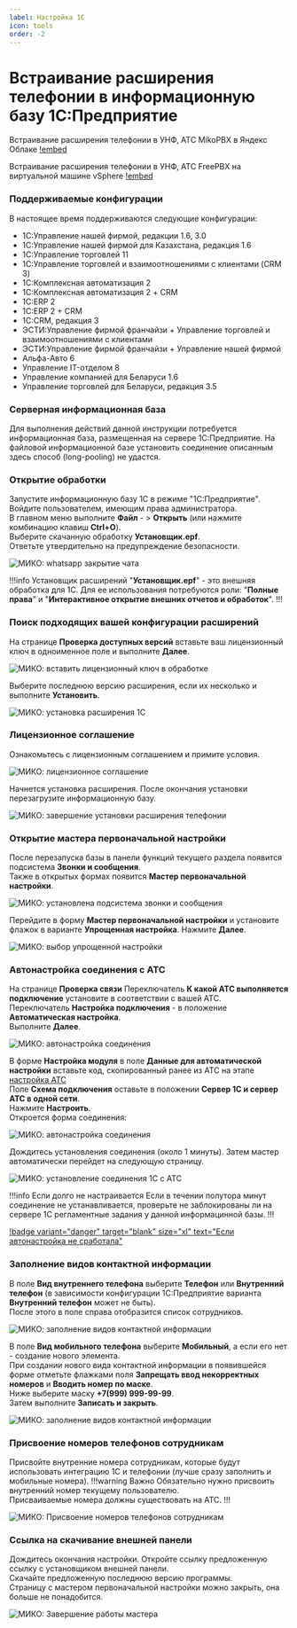 ```yaml
---
label: Настройка 1C
icon: tools
order: -2
---
```

# Встраивание расширения телефонии в информационную базу 1С:Предприятие

Встраивание расширения телефонии в УНФ, АТС MikoPBX в Яндекс Облаке
[!embed](https://www.youtube.com/watch?v=TyMqBHfwM5M)

Встраивание расширения телефонии в УНФ, АТС FreePBX на виртуальной машине vSphere 
[!embed](https://www.youtube.com/watch?v=GFYMEBzW6WI)

### Поддерживаемые конфигурации
В настоящее время поддерживаются следующие конфигурации:

* 1С:Управление нашей фирмой, редакции 1.6, 3.0
* 1С:Управление нашей фирмой для Казахстана, редакция 1.6
* 1С:Управление торговлей 11
* 1С:Управление торговлей и взаимоотношениями с клиентами (CRM 3)
* 1С:Комплексная автоматизация 2
* 1С:Комплексная автоматизация 2 + CRM
* 1С:ERP 2
* 1С:ERP 2 + CRM
* 1С:CRM, редакция 3
* ЭСТИ:Управление фирмой франчайзи + Управление торговлей и взаимоотношениями с клиентами
* ЭСТИ:Управление фирмой франчайзи + Управление нашей фирмой
* Альфа-Авто 6
* Управление IT-отделом 8
* Управление компанией для Беларуси 1.6
* Управление торговлей для Беларуси, редакция 3.5

### Серверная информационная база 
Для выполнения действий данной инструкции потребуется информационная база, размещенная на сервере 1С:Предприятие. На файловой информационной базе установить соединение описанным здесь способ (long-pooling) не удастся.
### Открытие обработки
Запустите информационную базу 1С в режиме "1С:Предприятие". Войдите пользователем, имеющим права администратора. <br>
В главном меню выполните **Файл** - > **Открыть** (или нажмите комбинацию клавиш **Ctrl+O**). <br>
Выберите скачанную обработку **Установщик.epf**. <br>
Ответьте утвердительно на предупреждение безопасности.

<img class="miko-shadow play-on-hover"  
    src="/assets/nastr_1c/nastr_1c_0.gif"
    alt="МИКО: whatsapp закрытие чата"
/> 

!!!info Установщик расширений
"**Установщик.epf**" - это внешняя обработка для 1С. Для ее использования потребуются роли: "**Полные права**" и 
"**Интерактивное открытие внешних отчетов и обработок**".
!!!

### Поиск подходящих вашей конфигурации расширений
На странице **Проверка доступных версий** вставьте ваш лицензионный ключ в одноименное поле и выполните **Далее**.

<img class="miko-shadow img-zoomable"  
    src="/assets/nastr_1c/nastr_1c_0.png"
    data-original="/assets/nastr_1c/nastr_1c_0.png"
    srcset="/assets/nastr_1c/nastr_1c_0_prev.png 1x, /assets/nastr_1c/nastr_1c_0.png 2x" 
    alt="МИКО: вставить лицензионный ключ в обработке"
/> 

Выберите последнюю версию расширения, если их несколько и выполните **Установить**.

<img class="miko-shadow img-zoomable"  
    src="/assets/nastr_1c/nastr_1c_1.png"
    data-original="/assets/nastr_1c/nastr_1c_1.png"
    srcset="/assets/nastr_1c/nastr_1c_1_prev.png 1x, /assets/nastr_1c/nastr_1c_1.png 2x" 
    alt="МИКО: установка расширения 1С"
/> 

### Лицензионное соглашение
Ознакомьтесь с лицензионным соглашением и примите условия.

<img class="miko-shadow img-zoomable"  
    src="/assets/nastr_1c/nastr_1c_2.png"
    data-original="/assets/nastr_1c/nastr_1c_2.png"
    srcset="/assets/nastr_1c/nastr_1c_2_prev.png 1x, /assets/nastr_1c/nastr_1c_2.png 2x" 
    alt="МИКО: лицензионное соглашение"
/> 

Начнется установка расширения. После окончания установки перезагрузите информационную базу.

 <img class="miko-shadow play-on-hover"  
    src="/assets/nastr_1c/nastr_1c_1.gif"
    alt="МИКО: завершение установки расширения телефонии"
/> 

### Открытие мастера первоначальной настройки 
После перезапуска базы в панели функций текущего раздела появится подсистема **Звонки и сообщения**. <br>
Также в открытых формах появится **Мастер первоначальной настройки**.

<img class="miko-shadow img-zoomable"  
    src="/assets/nastr_1c/nastr_1c_3.png"
    data-original="/assets/nastr_1c/nastr_1c_3.png"
    srcset="/assets/nastr_1c/nastr_1c_3_prev.png 1x, /assets/nastr_1c/nastr_1c_3.png 2x" 
    alt="МИКО: установлена подсистема звонки и сообщения"
/> 

Перейдите в форму **Мастер первоначальной настройки** и установите флажок в варианте **Упрощенная настройка**. Нажмите **Далее**.

<img class="miko-shadow img-zoomable"  
    src="/assets/nastr_1c/nastr_1c_4.png"
    data-original="/assets/nastr_1c/nastr_1c_4.png"
    srcset="/assets/nastr_1c/nastr_1c_4_prev.png 1x, /assets/nastr_1c/nastr_1c_4.png 2x" 
    alt="МИКО: выбор упрощенной настройки"
/> 

### Автонастройка соединения с АТС
На странице **Проверка связи** Переключатель **К какой АТС выполняется подключение** установите в соответствии с вашей АТС. <br>
Переключатель **Настройка подключения** - в положение **Автоматическая настройка**. <br>
Выполните **Далее**.

<img class="miko-shadow img-zoomable"  
    src="/assets/nastr_1c/nastr_1c_5.png"
    data-original="/assets/nastr_1c/nastr_1c_5.png"
    srcset="/assets/nastr_1c/nastr_1c_5_prev.png 1x, /assets/nastr_1c/nastr_1c_5.png 2x" 
    alt="МИКО: автонастройка соединения"
/> 

В форме **Настройка модуля** в поле **Данные для автоматической настройки** вставьте код, скопированный ранее из АТС на этапе <a href='/get-started/nastroyka_ats' target="_blank">настройка АТС</a> <br>
Поле **Схема подключения** оставьте в положении **Сервер 1С и сервер АТС в одной сети**. <br>
Нажмите **Настроить**. <br>
Откроется форма соединения:

<img class="miko-shadow img-zoomable"  
    src="/assets/nastr_1c/nastr_1c_6.png"
    data-original="/assets/nastr_1c/nastr_1c_6.png"
    srcset="/assets/nastr_1c/nastr_1c_6_prev.png 1x, /assets/nastr_1c/nastr_1c_6.png 2x" 
    alt="МИКО: автонастройка соединения"
/> 

Дождитесь установления соединения (около 1 минуты). Затем мастер автоматически перейдет на следующую страницу.

<img class="miko-shadow play-on-hover"  
    src="/assets/nastr_1c/nastr_1c_2.gif"
    alt="МИКО: установление соединения 1С с АТС"
/> 

!!!info Если долго не настраивается
Если в течении полутора минут соединение не устанавливается, проверьте не заблокированы ли на сервере 1С регламентные задания у данной информацинной базы.
!!!

[!badge variant="danger" target="blank" size="xl" text="Если автонастройка не сработала"](/faq/avtonast_soed_ne_srab)

### Заполнение видов контактной информации
В поле **Вид внутреннего телефона** выберите **Телефон** или **Внутренний телефон** (в зависимости конфигурации 1С:Предприятие варианта **Внутренний телефон** может не быть). <br>
После этого в поле справа отобразится список сотрудников.

<img class="miko-shadow img-zoomable"  
    src="/assets/nastr_1c/nastr_1c_7.png"
    data-original="/assets/nastr_1c/nastr_1c_7.png"
    srcset="/assets/nastr_1c/nastr_1c_7_prev.png 1x, /assets/nastr_1c/nastr_1c_7.png 2x" 
    alt="МИКО: заполнение видов контактной информации"
/> 

В поле **Вид мобильного телефона** выберите **Мобильный**, а если его нет - создание нового элемента. <br>
При создании нового вида контактной информации в появившейся форме отметьте флажками поля **Запрещать ввод некорректных номеров** и **Вводить номер по маске**. <br>
Ниже выберите маску **+7(999) 999-99-99**. <br>
Затем выполните **Записать и закрыть**.

<img class="miko-shadow play-on-hover"  
    src="/assets/nastr_1c/nastr_1c_3.gif"
    alt="МИКО: заполнение видов контактной информации"
/> 

### Присвоение номеров телефонов сотрудникам
Присвойте внутренние номера сотрудникам, которые будут использовать интеграцию 1С и телефонии (лучше сразу заполнить и мобильные номера).
!!!warning Важно
Обязательно нужно присвоить внутренний номер текущему пользователю. <br>
Присваиваемые номера должны существовать на АТС.
!!!

<img class="miko-shadow img-zoomable"  
    src="/assets/nastr_1c/nastr_1c_8.png"
    data-original="/assets/nastr_1c/nastr_1c_8.png"
    srcset="/assets/nastr_1c/nastr_1c_8_prev.png 1x, /assets/nastr_1c/nastr_1c_8.png 2x" 
    alt="МИКО: Присвоение номеров телефонов сотрудникам"
/>

### Ссылка на скачивание внешней панели
Дождитесь окончания настройки. Откройте ссылку предложенную ссылку с установщиком внешней панели. <br>
Скачайте предложенную последнюю версию программы. <br>
Страницу с мастером первоначальной настройки можно закрыть, она больше не понадобится. 

<img class="miko-shadow play-on-hover"  
    src="/assets/nastr_1c/nastr_1c_4.gif"
    alt="МИКО: Завершение работы мастера"
/> 
